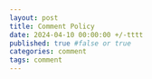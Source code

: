 ```yaml
---
layout: post
title: Comment Policy
date: 2024-04-10 00:00:00 +/-tttt
published: true #false or true
categories: comment
tags: comment
---
```

##

###
